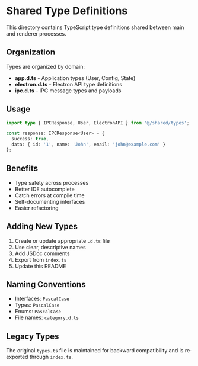 # Shared Type Definitions

This directory contains TypeScript type definitions shared between main and renderer processes.

## Organization

Types are organized by domain:
- **app.d.ts** - Application types (User, Config, State)
- **electron.d.ts** - Electron API type definitions
- **ipc.d.ts** - IPC message types and payloads

## Usage

```typescript
import type { IPCResponse, User, ElectronAPI } from '@/shared/types';

const response: IPCResponse<User> = {
  success: true,
  data: { id: '1', name: 'John', email: 'john@example.com' }
};
```

## Benefits

- Type safety across processes
- Better IDE autocomplete
- Catch errors at compile time
- Self-documenting interfaces
- Easier refactoring

## Adding New Types

1. Create or update appropriate `.d.ts` file
2. Use clear, descriptive names
3. Add JSDoc comments
4. Export from `index.ts`
5. Update this README

## Naming Conventions

- Interfaces: `PascalCase`
- Types: `PascalCase`
- Enums: `PascalCase`
- File names: `category.d.ts`

## Legacy Types

The original `types.ts` file is maintained for backward compatibility and is re-exported through `index.ts`.
